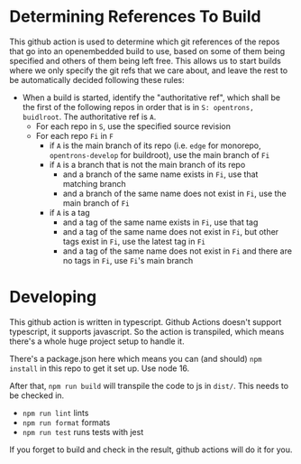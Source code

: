 # Determining References To Build

This github action is used to determine which git references of the repos that go into an openembedded build to use, based on some of them being specified and others of them being left free. This allows us to start builds where we only specify the git refs that we care about, and leave the rest to be automatically decided following these rules:


- When a build is started, identify the "authoritative ref", which shall be the first of the following repos in order that is in `S: opentrons, buidlroot`. The authoritative ref is `A`.
  - For each repo in `S`, use the specified source revision
  - For each repo `Fi` in `F`
     - if `A` is the main branch of its repo (i.e. `edge` for monorepo, `opentrons-develop` for buildroot), use the main branch of `Fi`
     - if `A` is a branch that is not the main branch of its repo
       - and a branch of the same name exists in `Fi`, use that matching branch
       - and a branch of the same name does not exist in `Fi`, use the main branch of `Fi`
     - if `A` is a tag
       - and a tag of the same name exists in `Fi`, use that tag
       - and a tag of the same name does not exist in `Fi`, but other tags exist in `Fi`, use the latest tag in `Fi`
       - and a tag of the same name does not exist in `Fi` and there are no tags in `Fi`, use `Fi`'s main branch
       
# Developing

This github action is written in typescript. Github Actions doesn't support typescript, it supports javascript. So the action is transpiled, which means there's a whole huge project setup to handle it.

There's a package.json here which means you can (and should) `npm install` in this repo to get it set up. Use node 16.

After that, `npm run build` will transpile the code to js in `dist/`. This needs to be checked in.

- `npm run lint` lints
- `npm run format` formats
- `npm run test` runs tests with jest

If you forget to build and check in the result, github actions will do it for you.
